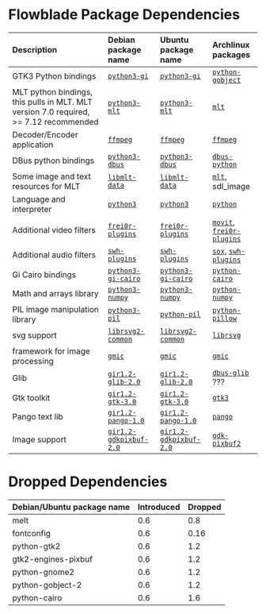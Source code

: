 # Flowblade Package Dependencies #

| **Description** | **Debian package name** | **Ubuntu package name** | **Archlinux packages** |
|:--------------------------------|:----------------|:--------------|:--------------|
| GTK3 Python bindings | [``python3-gi``](https://packages.debian.org/unstable/python3-gi) | [``python3-gi``](https://packages.ubuntu.com/jammy/python3-gi) | [``python-gobject``](https://archlinux.org/packages/extra/x86_64/python-gobject/) |
| MLT python bindings, this pulls in MLT. MLT version 7.0 required, >= 7.12 recommended  | [``python3-mlt``](https://packages.debian.org/unstable/python3-mlt) | [``python3-mlt``](https://packages.ubuntu.com/jammy/python3-mlt) | [``mlt``](https://archlinux.org/packages/extra/x86_64/mlt/) |
| Decoder/Encoder application | [``ffmpeg``](https://packages.debian.org/unstable/ffmpeg) | [``ffmpeg``](https://packages.ubuntu.com/jammy/ffmpeg) | [``ffmpeg``](https://archlinux.org/packages/extra/x86_64/ffmpeg/) |
| DBus python bindings | [``python3-dbus``](https://packages.debian.org/unstable/python3-dbus) | [``python3-dbus``](https://packages.ubuntu.com/jammy/python3-dbus) |  [``dbus-python``](https://archlinux.org/packages/extra/x86_64/dbus-python/) |
| Some image and text resources for MLT | [``libmlt-data``](https://packages.debian.org/unstable/libmlt-data) | [``libmlt-data``](https://packages.ubuntu.com/focal/libmlt-data) | [``mlt``](https://archlinux.org/packages/extra/x86_64/mlt/), sdl_image |
| Language and interpreter | [``python3``](https://packages.debian.org/unstable/python3) | [``python3``](https://packages.ubuntu.com/jammy/python3) | [``python``](https://archlinux.org/packages/core/x86_64/python/) |
| Additional video filters | [``frei0r-plugins``](https://packages.debian.org/unstable/frei0r-plugins) | [``frei0r-plugins``](https://packages.ubuntu.com/jammy/frei0r-plugins) | [``movit``](https://archlinux.org/packages/extra/x86_64/movit/), [``frei0r-plugins``](https://archlinux.org/packages/extra/x86_64/frei0r-plugins/) |
| Additional audio filters | [``swh-plugins``](https://packages.debian.org/unstable/swh-plugins) | [``swh-plugins``](https://packages.ubuntu.com/jammy/swh-plugins) |  [``sox``](https://archlinux.org/packages/extra/x86_64/sox/), [``swh-plugins``](https://archlinux.org/packages/extra/x86_64/swh-plugins/) |
| Gi Cairo bindings | [``python3-gi-cairo``](https://packages.debian.org/unstable/python3-gi-cairo) | [``python3-gi-cairo``](https://packages.ubuntu.com/kinetic/python3-gi-cairo) |  [``python-cairo``](https://archlinux.org/packages/extra/x86_64/python-cairo/) |
| Math and arrays library | [``python3-numpy``](https://packages.debian.org/stable/python3-numpy) | [``python3-numpy``](https://packages.ubuntu.com/jammy/python3-numpy) | [``python-numpy``](https://archlinux.org/packages/extra/x86_64/python-numpy/) |
| PIL image manipulation library | [``python3-pil``](https://packages.debian.org/unstable/python3-pil) | [``python-pil``](https://packages.ubuntu.com/jammy/python3-pil) | [``python-pillow``](https://archlinux.org/packages/extra/x86_64/python-pillow/) |
| svg support | [``librsvg2-common``](https://packages.debian.org/unstable/librsvg2-common) | [``librsvg2-common``](https://packages.ubuntu.com/kinetic/librsvg2-common) | [``librsvg``](https://archlinux.org/packages/extra/x86_64/librsvg/) |
| framework for image processing | [``gmic``](https://packages.debian.org/unstable/gmic) | [``gmic``](https://packages.ubuntu.com/jammy/gmic) | [``gmic``](https://archlinux.org/packages/extra/x86_64/gmic/) |
| Glib |  [``gir1.2-glib-2.0``](https://packages.debian.org/unstable/gir1.2-glib-2.0) |  [``gir1.2-glib-2.0``](https://packages.ubuntu.com/jammy/gir1.2-glib-2.0) | [``dbus-glib``](https://archlinux.org/packages/extra/x86_64/dbus-glib/) ??? |
| Gtk toolkit | [``gir1.2-gtk-3.0``](https://packages.debian.org/unstable/gir1.2-gtk-3.0) | [``gir1.2-gtk-3.0``](https://packages.ubuntu.com/jammy/gir1.2-gtk-3.0) |  [``gtk3``](https://archlinux.org/packages/extra/x86_64/gtk3/) |
| Pango text lib | [``gir1.2-pango-1.0``](https://packages.debian.org/unstable/gir1.2-pango-1.0) | [``gir1.2-pango-1.0``](https://packages.ubuntu.com/jammy/gir1.2-pango-1.0) |  [``pango``](https://archlinux.org/packages/extra/x86_64/pango/) |
| Image support | [``gir1.2-gdkpixbuf-2.0``](https://packages.debian.org/unstable/gir1.2-gdkpixbuf-2.0) | [``gir1.2-gdkpixbuf-2.0``](https://packages.ubuntu.com/jammy/gir1.2-gdkpixbuf-2.0) |  [``gdk-pixbuf2``](https://archlinux.org/packages/extra/x86_64/gdk-pixbuf2/) |

# Dropped  Dependencies #

| **Debian/Ubuntu package name** | **Introduced** | **Dropped** |
|:-------------------------------|:---------------|:------------|
| melt | 0.6  | 0.8 |
| fontconfig | 0.6  | 0.16 |
| python-gtk2 |  0.6   | 1.2 |
| gtk2-engines-pixbuf |  0.6   |  1.2 |
| python-gnome2 |  0.6   |  1.2 |
| python-gobject-2 |  0.6   |  1.2 |
| python-cairo |  0.6   |  1.6 |
